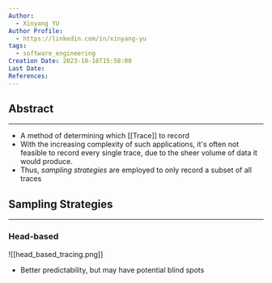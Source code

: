 ```yaml
---
Author:
  - Xinyang YU
Author Profile:
  - https://linkedin.com/in/xinyang-yu
tags:
  - software_engineering
Creation Date: 2023-10-18T15:58:00
Last Date: 
References:
---
```

## Abstract
---
- A method of determining which [[Trace]] to record 
- With the increasing complexity of such applications, it's often not feasible to record every single trace, due to the sheer volume of data it would produce. 
- Thus, *sampling strategies* are employed to only record a subset of all traces


## Sampling Strategies
---
### Head-based
![[head_based_tracing.png]]
- Better predictability, but may have potential blind spots